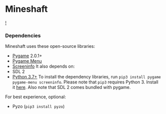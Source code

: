 # Mineshaft

[!](https://github.com/pygame/pygame/blob/main/docs/pygame_powered.png) 

### Dependencies
Mineshaft uses these open-source libraries:
- [Pygame](https://github.com/pygame/pygame) 2.0.1+
- [Pygame Menu](https://pypi.org/project/pygame-menu)
- [Screeninfo](https://pypi.org/project/screeninfo)
It also depends on:
- SDL 2
- [Python 3.7+](https://python.org)
To install the dependency libraries, run `pip3 install pygame pygame-menu screeninfo`.
Please note that `pip3` requires Python 3. Install it [here](https://python.org).
Also note that SDL 2 comes bundled with pygame.

For best experience, optional:
- Pyzo (`pip3 install pyzo`)
